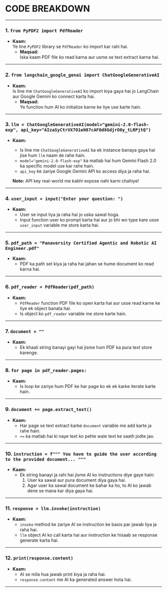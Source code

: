 # CODE BREAKDOWN
---

### 1. **`from PyPDF2 import PdfReader`**
- **Kaam:**  
  Ye line `PyPDF2` library se `PdfReader` ko import kar rahi hai.  
  - **Maqsad:**  
    Iska kaam PDF file ko read karna aur usme se text extract karna hai.

---

### 2. **`from langchain_google_genai import ChatGoogleGenerativeAI`**
- **Kaam:**  
  Is line me `ChatGoogleGenerativeAI` ko import kiya gaya hai jo LangChain aur Google Gemini ko connect karta hai.  
  - **Maqsad:**  
    Ye function hum AI ko initialize karne ke liye use karte hain.

---

### 3. **`llm = ChatGoogleGenerativeAI(model="gemini-2.0-flash-exp", api_key="AIzaSyCtrVX7O1eN87cAFOd8GdjrO0y_tLRPjtQ")`**
- **Kaam:**  
  - Is line me `ChatGoogleGenerativeAI` ka ek instance banaya gaya hai jise hum `llm` naam de rahe hain.  
  - `model="gemini-2.0-flash-exp"` ka matlab hai hum Gemini Flash 2.0 ka specific model use kar rahe hain.
  - `api_key` ke zariye Google Gemini API ko access diya ja raha hai.

  **Note:** API key real-world me kabhi expose nahi karni chahiye!

---

### 4. **`user_input = input("Enter your question: ")`**
- **Kaam:**  
  - User se input liya ja raha hai jo uska sawal hoga.  
  - Input function user ko prompt karta hai aur jo bhi wo type kare usse `user_input` variable me store karta hai.

---

### 5. **`pdf_path = "Panaversity Certified Agentic and Robotic AI Engineer.pdf"`**
- **Kaam:**  
  - PDF ka path set kiya ja raha hai jahan se hume document ko read karna hai.

---

### 6. **`pdf_reader = PdfReader(pdf_path)`**
- **Kaam:**  
  - `PdfReader` function PDF file ko open karta hai aur usse read karne ke liye ek object banata hai.  
  - Is object ko `pdf_reader` variable me store karte hain.

---

### 7. **`document = ""`**
- **Kaam:**  
  - Ek khaali string banayi gayi hai jisme hum PDF ka pura text store karenge.

---

### 8. **`for page in pdf_reader.pages:`**
- **Kaam:**  
  - Is loop ke zariye hum PDF ke har page ko ek ek karke iterate karte hain.

---

### 9. **`document += page.extract_text()`**
- **Kaam:**  
  - Har page se text extract karke `document` variable me add karte ja rahe hain.  
  - `+=` ka matlab hai ki naye text ko pehle wale text ke saath jodte jao.

---

### 10. **`instruction = f""" You have to guide the user according to the provided document... """`**
- **Kaam:**  
  - Ek string banayi ja rahi hai jisme AI ko instructions diye gaye hain:
    1. User ka sawal aur pura document diya gaya hai.
    2. Agar user ka sawal document ke bahar ka ho, to AI ko jawab dene se mana kar diya gaya hai.

---

### 11. **`response = llm.invoke(instruction)`**
- **Kaam:**  
  - `invoke` method ke zariye AI se instruction ke basis par jawab liya ja raha hai.  
  - `llm` object AI ko call karta hai aur instruction ke hisaab se response generate karta hai.

---

### 12. **`print(response.content)`**
- **Kaam:**  
  - AI se mila hua jawab print kiya ja raha hai.  
  - `response.content` me AI ka generated answer hota hai.

---

